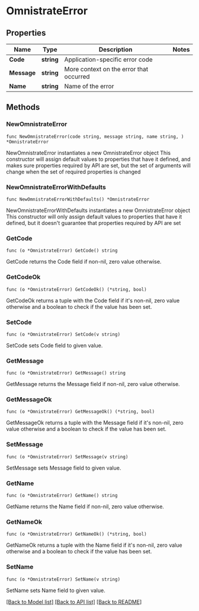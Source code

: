 # OmnistrateError

## Properties

Name | Type | Description | Notes
------------ | ------------- | ------------- | -------------
**Code** | **string** | Application-specific error code | 
**Message** | **string** | More context on the error that occurred | 
**Name** | **string** | Name of the error | 

## Methods

### NewOmnistrateError

`func NewOmnistrateError(code string, message string, name string, ) *OmnistrateError`

NewOmnistrateError instantiates a new OmnistrateError object
This constructor will assign default values to properties that have it defined,
and makes sure properties required by API are set, but the set of arguments
will change when the set of required properties is changed

### NewOmnistrateErrorWithDefaults

`func NewOmnistrateErrorWithDefaults() *OmnistrateError`

NewOmnistrateErrorWithDefaults instantiates a new OmnistrateError object
This constructor will only assign default values to properties that have it defined,
but it doesn't guarantee that properties required by API are set

### GetCode

`func (o *OmnistrateError) GetCode() string`

GetCode returns the Code field if non-nil, zero value otherwise.

### GetCodeOk

`func (o *OmnistrateError) GetCodeOk() (*string, bool)`

GetCodeOk returns a tuple with the Code field if it's non-nil, zero value otherwise
and a boolean to check if the value has been set.

### SetCode

`func (o *OmnistrateError) SetCode(v string)`

SetCode sets Code field to given value.


### GetMessage

`func (o *OmnistrateError) GetMessage() string`

GetMessage returns the Message field if non-nil, zero value otherwise.

### GetMessageOk

`func (o *OmnistrateError) GetMessageOk() (*string, bool)`

GetMessageOk returns a tuple with the Message field if it's non-nil, zero value otherwise
and a boolean to check if the value has been set.

### SetMessage

`func (o *OmnistrateError) SetMessage(v string)`

SetMessage sets Message field to given value.


### GetName

`func (o *OmnistrateError) GetName() string`

GetName returns the Name field if non-nil, zero value otherwise.

### GetNameOk

`func (o *OmnistrateError) GetNameOk() (*string, bool)`

GetNameOk returns a tuple with the Name field if it's non-nil, zero value otherwise
and a boolean to check if the value has been set.

### SetName

`func (o *OmnistrateError) SetName(v string)`

SetName sets Name field to given value.



[[Back to Model list]](../README.md#documentation-for-models) [[Back to API list]](../README.md#documentation-for-api-endpoints) [[Back to README]](../README.md)



